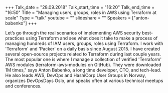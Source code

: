 +++
Talk_date = "28.09.2018"
Talk_start_time = "16:20"
Talk_end_time = "16:50"
Title = "Managing users, groups, roles in AWS using Terraform at scale"
Type = "talk"
youtube = ""
slideshare = ""
Speakers = ["anton-babenko"]
+++

<p>Let’s go through the real scenarios of implementing AWS security best-practices using Terraform and see what does it take to make a process of managing hundreds of IAM users, groups, roles using Terraform. I work with 'Terraform' and 'Packer' on a daily basis since August 2015. I have created several open-source projects related to Terraform during last couple years. The most popular one is where I manage a collection of verified 'Terraform' AWS modules (terraform-aws-modules on GitHub). They were downloaded 1M times," says Anton Babenko, a long time developer, CTO, and tech-lead. He also leads AWS, DevOps and HashiCorp User Groups in Norway, organizes DevOpsDays Oslo, and speaks often at various technical meetups and conferences.</p>
